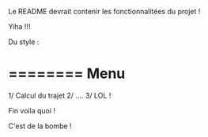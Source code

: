 Le README devrait contenir les fonctionnalitées du projet !

Yiha !!!

Du style :

========
Menu
========

1/ Calcul du trajet
2/ ....
3/ LOL !

Fin voila quoi !


C'est de la bombe !
